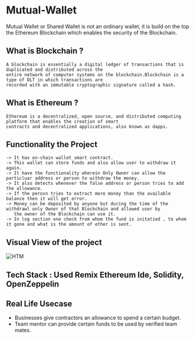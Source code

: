 # Mutual-Wallet
Mutual Wallet or Shared Wallet is not an ordinary wallet, it is build on the top the Ethereum Blockchain which enables the security of the Blockchain.

## What is Blockchain ?
    A blockchain is essentially a digital ledger of transactions that is duplicated and distributed across the 
    entire network of computer systems on the blockchain.Blockchain is a type of DLT in which transactions are 
    recorded with an immutable cryptographic signature called a hash.

## What is Ethereum ?
    Ethereum is a decentralized, open source, and distributed computing platform that enables the creation of smart
    contracts and decentralized applications, also known as dapps.
    
## Functionality the Project 
    -> It has on-chain wallet smart contract.
    -> This wallet can store funds and also allow user to withdraw it again.
    -> It have the functionality wherein Only Owner can allow the particluar address or person to withdraw the money.
    -> It also detects whenever the false address or person tries to add the allowance.
    -> If the perosn tries to extract more money than the available balance then it will get error.
    -> Money can be deposited by anyone but during the time of the withdrawl only Owner of that Blockchain and allowed user by 
       the owner of the Blockchain can use it.
    -> In log section one check from whom the fund is initatied , to whom it gone and what is the amount of ether is sent.
    
## Visual View of the project
  ![HTM](https://user-images.githubusercontent.com/68746461/123535371-0e700300-d741-11eb-97e7-ad15b44f2406.png)
 

## Tech Stack : Used Remix Ethereum Ide, Solidity, OpenZeppelin
  
 
## Real Life Usecase 
  *  Businesses give contractors an allowance to spend a certain budget.
  *  Team mentor can provide certain funds to be used by verified team mates.
  
